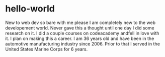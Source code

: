 # hello-world
New to web dev so bare with me please
I am completely new to the web developement world.  Never gave this a thought until one day I did some research on it.  I did a couple courses on codeacademy andfell in love with it. I plan on making this a career. I am 36 years old and have been in the automotive manufacturing industry since 2006.  Prior to that I served in the United States Marine Corps for 6 years. 
